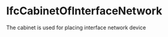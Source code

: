 IfcCabinetOfInterfaceNetwork
============================
The cabinet is used for placing interface network device


